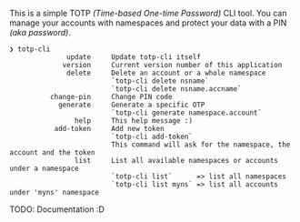This is a simple TOTP _(Time-based One-time Password)_ CLI tool. You can manage your
accounts with namespaces and protect your data with a PIN _(aka password)_.

```
❯ totp-cli
              update     Update totp-cli itself
             version     Current version number of this application
              delete     Delete an account or a whole namespace
                         `totp-cli delete nsname`
                         `totp-cli delete nsname.accname`
          change-pin     Change PIN code
            generate     Generate a specific OTP
                         `totp-cli generate namespace.account`
                help     This help message :)
           add-token     Add new token
                         `totp-cli add-token`
                         This command will ask for the namespace, the account and the token
                list     List all available namespaces or accounts under a namespace
                         `totp-cli list`      => list all namespaces
                         `totp-cli list myns` => list all accounts under 'myns' namespace
```

TODO: Documentation :D
